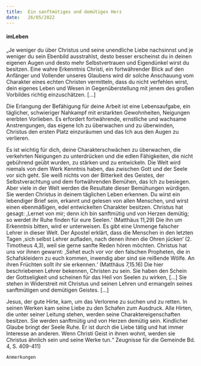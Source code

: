```yaml
---
title:  Ein sanftmütiges und demütiges Herz
date:   26/05/2022
---
```


#### imLeben

„Je weniger du über Christus und seine unendliche Liebe nachsinnst und je weniger du sein Ebenbild ausstrahlst, desto besser erscheinst du in deinen eigenen Augen und desto mehr Selbstvertrauen und Eigendünkel wirst du besitzen. Eine wahre Erkenntnis Christi, ein fortwährender Blick auf den Anfänger und Vollender unseres Glaubens wird dir solche Anschauung vom Charakter eines echten Christen vermitteln, dass du nicht verfehlen wirst, dein eigenes Leben und Wesen in Gegenüberstellung mit jenem des großen Vorbildes richtig einzuschätzen. [...]

Die Erlangung der Befähigung für deine Arbeit ist eine Lebensaufgabe, ein täglicher, schwieriger Nahkampf mit erstarkten Gewohnheiten, Neigungen ererbten Vorlieben. Es erfordert fortwährende, ernstliche und wachsame Anstrengungen, das eigene Ich zu überwachen und zu überwinden, Christus den ersten Platz einzuräumen und das Ich aus den Augen zu verlieren.

Es ist wichtig für dich, deine Charakterschwächen zu überwachen, die verkehrten Neigungen zu unterdrücken und die edlen Fähigkeiten, die nicht gebührend geübt wurden, zu stärken und zu entwickeln. Die Welt wird niemals von dem Werk Kenntnis haben, das zwischen Gott und der Seele vor sich geht. Sie weiß nichts von der Bitterkeit des Geistes, der Selbstverachtung und dem fortwährenden Bemühen, das Ich zu besiegen. Aber viele in der Welt werden die Resultate dieser Bemühungen würdigen. Sie werden Christus in deinem täglichen Leben erkennen. Du wirst ein lebendiger Brief sein, erkannt und gelesen von allen Menschen, und wirst einen ebenmäßigen, edel entwickelten Charakter besitzen.
Christus hat gesagt: ,Lernet von mir; denn ich bin sanftmütig und von Herzen demütig; so werdet ihr Ruhe finden für eure Seelen.‘ (Matthäus 11,29) Die ihn um Erkenntnis bitten, wird er unterweisen. Es gibt eine Unmenge falscher Lehrer in dieser Welt. Der Apostel erklärt, dass die Menschen in den letzten Tagen ,sich selbst Lehrer aufladen, nach denen ihnen die Ohren jücken‘ (2. Timotheus 4,3), weil sie gerne sanfte Reden hören möchten. Christus hat uns vor ihnen gewarnt: ,Sehet euch vor vor den falschen Propheten, die in Schafskleidern zu euch kommen, inwendig aber sind sie reißende Wölfe. An ihren Früchten sollt ihr sie erkennen.‘ (Matthäus 7,15.16) Die hier beschriebenen Lehrer bekennen, Christen zu sein. Sie haben den Schein der Gottseligkeit und scheinen für das Heil von Seelen zu wirken, [...] Sie stehen in Widerstreit mit Christus und seinen Lehren und ermangeln seines sanftmütigen und demütigen Geistes. [...]

Jesus, der gute Hirte, kam, um das Verlorene zu suchen und zu retten. In seinen Werken kam seine Liebe zu den Schafen zum Ausdruck. Alle Hirten, die unter seiner Leitung stehen, werden seine Charaktereigenschaften besitzen. Sie werden sanftmütig und von Herzen demütig sein. Kindlicher Glaube bringt der Seele Ruhe. Er ist durch die Liebe tätig und hat immer Interesse an anderen. Wenn Christi Geist in ihnen wohnt, werden sie Christus ähnlich sein und seine Werke tun.“ Zeugnisse für die Gemeinde Bd. 4, S. 409-411)


`Anmerkungen`

